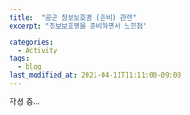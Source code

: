 ```yaml
---
title:  "공군 정보보호병 (준비) 관련"
excerpt: "정보보호병을 준비하면서 느낀점"

categories:
  - Activity
tags:
  - blog
last_modified_at: 2021-04-11T11:11:00-09:00
---
```


작성 중...

